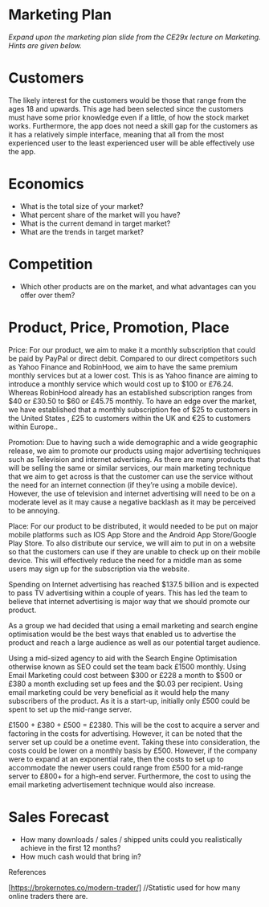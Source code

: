 # Marketing Plan

*Expand upon the marketing plan slide from the CE29x lecture on Marketing.  Hints are given below.*


# Customers

The likely interest for the customers would be those that range from the ages 18 and upwards. This age had been selected since the customers must have some prior knowledge even if a little, of how the stock market works. Furthermore, the app does not need a skill gap for the customers as it has a relatively simple interface, meaning that all from the most experienced user to the least experienced user will be able effectively use the app. 

# Economics
* What is the total size of your market?
* What percent share of the market will you have?
* What is the current demand in target market?
* What are the trends in target market?

# Competition
* Which other products are on the market, and what advantages can you offer over them?


# Product, Price, Promotion, Place
Price: For our product, we aim to make it a monthly subscription that could be paid by PayPal or direct debit. Compared to our direct competitors such as Yahoo Finance and RobinHood, we aim to have the same premium monthly services but at a lower cost. This is as Yahoo finance are aiming to introduce a monthly service which would cost up to $100 or £76.24. Whereas RobinHood already has an established subscription ranges from $40 or £30.50 to $60 or £45.75 monthly. To have an edge over the market, we have established that a monthly subscription fee of $25 to customers in the United States , £25 to customers within the UK and €25 to customers within Europe.. 

Promotion: Due to having such a wide demographic and a wide geographic release, we aim to promote our products using major advertising techniques such as Television and internet advertising. As there are many products that will be selling the same or similar services, our main marketing technique that we aim to get across is that the customer can use the service without the need for an internet connection (if they’re using a mobile device). However, the use of television and internet advertising will need to be on a moderate level as it may cause a negative backlash as it may be perceived to be annoying. 

Place: For our product to be distributed, it would needed to be put on major mobile platforms such as IOS App Store and the Android App Store/Google Play Store. To also distribute our service, we will aim to put in on a website so that the customers can use if they are unable to check up on their mobile device. This will effectively reduce the need for a middle man as some users may sign up for the subscription via the website.  

Spending on Internet advertising has reached $137.5 billion and is expected to pass TV advertising within a couple of years. This has led the team to believe that internet advertising is major way that we should promote our product. 

As a group we had decided that using a email marketing and search engine optimisation would be the best ways that enabled us to advertise the product and reach a large audience as well as our potential target audience.

Using a mid-sized agency to aid with the Search Engine Optimisation otherwise known as SEO could set the team back £1500 monthly. Using Email Marketing could cost between $300 or £228 a month to $500 or £380 a month excluding set up fees and the $0.03 per recipient. Using email marketing could be very beneficial as it would help the many subscribers of the product. As it is a start-up, initially only £500 could be spent to set up the mid-range server. 

£1500 + £380 + £500 = £2380. This will be the cost to acquire a server and factoring in the costs for advertising. However, it can be noted that the server set up could be a onetime event. Taking these into consideration, the costs could be lower on a monthly basis by £500. However, if the company were to expand at an exponential rate, then the costs to set up to accommodate the newer users could range from £500 for a mid-range server to £800+ for a high-end server. Furthermore, the cost to using the email marketing advertisement technique would also increase. 
# Sales Forecast
* How many downloads / sales / shipped units could you realistically achieve in the first 12 months?  
* How much cash would that bring in?


References 

[https://brokernotes.co/modern-trader/] //Statistic used for how many online traders there are.